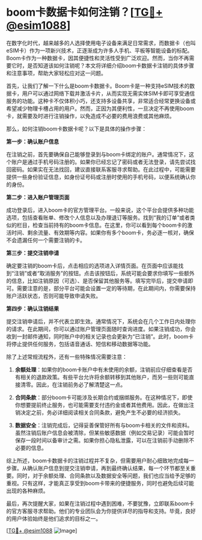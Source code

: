 # boom卡数据卡如何注销？[[TG💪+ @esim1088](https://t.me/s/esim1088)]

在数字化时代，越来越多的人选择使用电子设备来满足日常需求，而数据卡（也叫eSIM卡）作为一项新兴技术，正逐渐成为许多人手机、平板等智能设备的标配。Boom卡作为一种数据卡，因其便捷性和灵活性受到广泛欢迎。然而，当你不再需要它时，是否知道该如何注销呢？本文将详细介绍boom卡数据卡注销的具体步骤和注意事项，帮助大家轻松应对这一问题。

首先，让我们了解一下什么是boom卡数据卡。Boom卡是一种支持eSIM技术的数据卡，用户可以通过网络下载并激活卡片，从而实现无需实体SIM卡即可享受通信服务的功能。这种卡不仅体积小巧，还支持多设备共享，非常适合经常更换设备或希望减少物理卡槽占用的用户。然而，正因为其便利性，一旦决定不再使用boom卡，就需要及时进行注销操作，以免造成不必要的费用浪费或其他麻烦。

那么，如何注销boom卡数据卡呢？以下是具体的操作步骤：

**第一步：确认账户信息**

在注销之前，首先要确保自己能够登录到与boom卡绑定的账户。通常情况下，这个账户是通过手机号码注册的。如果你已经忘记了密码或者无法登录，请先尝试找回密码。如果实在无法找回，建议直接联系客服寻求帮助。在此过程中，可能需要提供一些身份验证信息，如身份证号码或注册时使用的手机号码，以便系统确认你的身份。

**第二步：进入账户管理页面**

成功登录后，进入boom卡的官方管理平台。一般来说，这个平台会提供多种功能选项，包括查看账单、修改个人信息以及办理退订等服务。找到“我的订单”或者类似的栏目，检查当前持有的boom卡信息。在这里，你可以看到每个boom卡的激活时间、剩余流量、有效期等内容。如果你有多个boom卡，务必逐一核对，确保不会遗漏任何一个需要注销的卡。

**第三步：提交注销申请**

确定要注销的boom卡后，点击相应的选项进入详情页面。在页面中应该能找到“注销”或者“取消服务”的按钮。点击该按钮后，系统可能会要求你填写一些额外的信息，比如注销原因（可选）、是否保留其他服务等。填写完毕后，提交申请即可。需要注意的是，部分平台可能会设置一定的等待期，在此期间内，你需要保持账户活跃状态，否则可能导致申请失败。

**第四步：确认注销结果**

提交注销申请后，并不代表立即生效。通常情况下，系统会在几个工作日内处理你的请求。在此期间，你可以通过账户管理页面随时查询进度。如果注销成功，你会收到一封邮件通知，同时账户中的相关记录也会更新为“已注销”。此时，boom卡将停止提供任何服务，包括语音通话、短信和移动数据等功能。

除了上述常规流程外，还有一些特殊情况需要注意：

1. **余额处理**：如果你的boom卡账户中有未使用的余额，注销前应仔细查看是否有相关的退款政策。有些平台允许将余额转移到其他账户，而另一些则可能直接清零。因此，在注销前务必了解清楚这一点。
   
2. **合同条款**：部分boom卡可能涉及长期合约或捆绑服务。在这种情况下，即使你想要提前终止服务，也可能需要支付违约金或者其他费用。因此，在做出注销决定之前，务必详细阅读相关合同条款，避免产生不必要的经济损失。

3. **数据安全**：注销完成后，记得妥善保管好所有与boom卡相关的文件和资料。虽然注销后账户信息会被清除，但某些敏感数据（例如交易记录）可能会暂时保存一段时间以备审计之需。如果你担心隐私泄露，可以在注销前手动删除不必要的信息。

综上所述，boom卡数据卡的注销过程并不复杂，但需要用户耐心细致地完成每一步骤。从确认账户信息到提交注销申请，再到最终确认结果，每一个环节都至关重要。同时，对于余额处理、合同条款以及数据安全等问题，我们也应当给予足够的重视。只有这样，才能真正享受到boom卡带来的便捷服务，同时也避免后续可能出现的各种麻烦。

最后，再次提醒大家，如果在注销过程中遇到困难，不要犹豫，立即联系boom卡的官方客服寻求帮助。他们的专业团队会为你提供详尽的指导和支持。毕竟，良好的用户体验始终是他们追求的目标之一。

[[TG💪+ @esim1088](https://t.me/s/esim1088) ![Image](https://i.postimg.cc/4NQfJmqS/Snipaste-2025-05-13-00-14-12.png)]